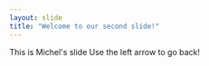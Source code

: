 ```yaml
---
layout: slide
title: "Welcome to our second slide!"
---
```

This is Michel's slide
Use the left arrow to go back!
